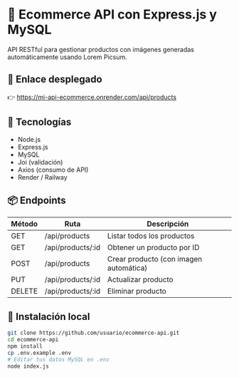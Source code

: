 # 🛒 Ecommerce API con Express.js y MySQL

API RESTful para gestionar productos con imágenes generadas automáticamente usando Lorem Picsum.

## 🚀 Enlace desplegado

👉 https://mi-api-ecommerce.onrender.com/api/products

## 🧱 Tecnologías

- Node.js
- Express.js
- MySQL
- Joi (validación)
- Axios (consumo de API)
- Render / Railway

## 📦 Endpoints

| Método | Ruta | Descripción |
|--------|------|-------------|
| GET | /api/products | Listar todos los productos |
| GET | /api/products/:id | Obtener un producto por ID |
| POST | /api/products | Crear producto (con imagen automática) |
| PUT | /api/products/:id | Actualizar producto |
| DELETE | /api/products/:id | Eliminar producto |

## 🔧 Instalación local

```bash
git clone https://github.com/usuario/ecommerce-api.git
cd ecommerce-api
npm install
cp .env.example .env
# Editar tus datos MySQL en .env
node index.js
